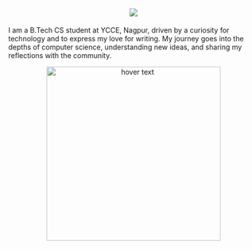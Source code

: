 <h1 align="center">
  <a href="https://git.io/typing-svg">
    <img src="https://readme-typing-svg.herokuapp.com/?lines=Hello,+to+All!+👋;I'm+Ayush+Meshram+👨‍💻+;Nice+to+meet+you!&center=true&size=30&font=bebas">
  </a>
</h1>

I am a B.Tech CS student at YCCE, Nagpur, driven by a curiosity for technology and to express my love for writing. My journey goes into the depths of computer science, understanding new ideas, and sharing my reflections with the community.

<p align="center">
  <img src="A:\VS opensourceContribute\github profile resourses\Types Of software Developers.jpeg" width="350" title="hover text">
</p>
